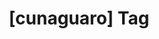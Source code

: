 ---
article_id: 0
description: List of articles under [cunaguaro] tag.
image: http://huntingbears.com.ve/static/img/site/mstile-310x310.png
layout: tag
slug: cunaguaro
title: '[cunaguaro] Tag'
---
